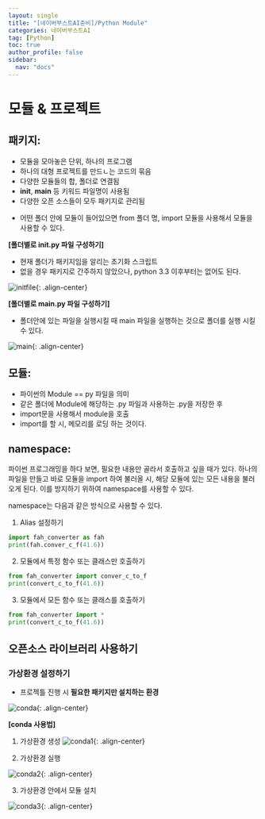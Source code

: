 ```yaml
---
layout: single
title: "[네이버부스트AI준비]/Python Module"
categories: 네이버부스트AI
tag: [Python]
toc: true
author_profile: false
sidebar:
  nav: "docs"
---
```


# 모듈 & 프로젝트

## 패키지:

- 모듈을 모아놓은 단위, 하나의 프로그램
- 하나의 대형 프로젝트를 만드ㄴ는 코드의 묶음
- 다양한 모듈들의 합, 폴더로 연결됨
- **init**, **main** 등 키워드 파일명이 사용됨
- 다양한 오픈 소스들이 모두 패키지로 관리됨

* 어떤 폴더 안에 모듈이 들어있으면 from 폴더 명, import 모듈을 사용해서 모듈을 사용할 수 있다.

**[폴더별로 __init__.py 파일 구성하기]**

- 현재 폴더가 패키지임을 알리는 초기화 스크립트
- 없을 경우 패키지로 간주하지 않았으나, python 3.3 이후부터는 없어도 된다.

![initfile]({{site.url}}/images/2023-08-25-naver5/__init__.png){: .align-center}

**[폴더별로 __main__.py 파일 구성하기]**

- 폴더안에 있는 파일을 실행시킬 때 main 파일을 실행하는 것으로 폴더를 실행 시킬 수 있다.

![main]({{site.url}}/images/2023-08-25-naver5/main.png){: .align-center}

## 모듈:

- 파이썬의 Module == py 파일을 의미
- 같은 폴더에 Module에 해당하는 .py 파일과 사용하는 .py을 저장한 후
- import문을 사용해서 module을 호출
- import를 할 시, 메모리를 로딩 하는 것이다.

## namespace:

파이썬 프로그래밍을 하다 보면, 필요한 내용만 골라서 호출하고 싶을 때가 있다. 하나의 파일을 만들고 바로 모듈을 import 하여 불러올 시, 해당 모듈에 있는 모든 내용을 불러오게 된다. 이를 방지하기 위하여 namespace를 사용할 수 있다.

namespace는 다음과 같은 방식으로 사용할 수 있다.

1. Alias 설정하기

```python
import fah_converter as fah
print(fah.conver_c_f(41.6))
```

2. 모듈에서 특정 함수 또는 클래스만 호출하기

```python
from fah_converter import conver_c_to_f
print(convert_c_to_f(41.6))
```

3. 모듈에서 모든 함수 또는 클래스를 호출하기

```python
from fah_converter import *
print(convert_c_to_f(41.6))
```

## 오픈소스 라이브러리 사용하기

### 가상환경 설정하기

- 프로젝틀 진행 시 **필요한 패키지만 설치하는 환경**

![conda]({{site.url}}/images/2023-08-25-naver5/conda.png){: .align-center}

**[conda 사용법]**

1. 가상환경 생성
   ![conda1]({{site.url}}/images/2023-08-25-naver5/conda1.png){: .align-center}

2. 가상환경 실행

![conda2]({{site.url}}/images/2023-08-25-naver5/conda2.png){: .align-center}

3. 가상환경 안에서 모듈 설치

![conda3]({{site.url}}/images/2023-08-25-naver5/conda3.png){: .align-center}
